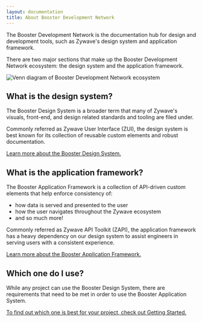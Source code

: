 ```yaml
---
layout: documentation
title: About Booster Development Network
---
```


The Booster Development Network is the documentation hub for design and development tools, such as Zywave's design system and application framework.

There are two major sections that make up the Booster Development Network ecosystem: the design system and the application framework.

![Venn diagram of Booster Development Network ecosystem](/images/introduction/booster-ecosystem.png)

<docs-spacer></docs-spacer>

## What is the design system?
The Booster Design System is a broader term that many of Zywave's visuals, front-end, and design related standards and tooling are filed under.

Commonly referred as Zywave User Interface (ZUI), the design system is best known for its collection of reusable custom elements and robust documentation.

[Learn more about the Booster Design System.](/design-system/about/)

<docs-spacer></docs-spacer>

## What is the application framework?
The Booster Application Framework is a collection of API-driven custom elements that help enforce consistency of:
- how data is served and presented to the user
- how the user navigates throughout the Zywave ecosystem
- and so much more!

Commonly referred as Zywave API Toolkit (ZAPI), the application framework has a heavy dependency on our design system to assist engineers in serving users with a consistent experience.

[Learn more about the Booster Application Framework.](/application-framework/about/)

<docs-spacer></docs-spacer>

## Which one do I use?
While any project can use the Booster Design System, there are requirements that need to be met in order to use the Booster Application System.

[To find out which one is best for your project, check out Getting Started.](/introduction/getting-started/)